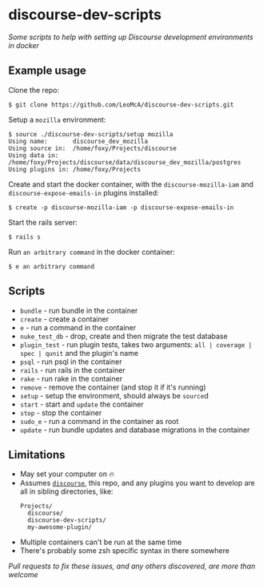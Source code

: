 # discourse-dev-scripts

_Some scripts to help with setting up Discourse development environments in docker_

## Example usage

Clone the repo:

```
$ git clone https://github.com/LeoMcA/discourse-dev-scripts.git
```

Setup a `mozilla` environment:

```
$ source ./discourse-dev-scripts/setup mozilla
Using name:       discourse_dev_mozilla
Using source in:  /home/foxy/Projects/discourse
Using data in:    /home/foxy/Projects/discourse/data/discourse_dev_mozilla/postgres
Using plugins in: /home/foxy/Projects
```

Create and start the docker container, with the `discourse-mozilla-iam` and `discourse-expose-emails-in` plugins installed:

```
$ create -p discourse-mozilla-iam -p discourse-expose-emails-in
```

Start the rails server:

```
$ rails s
```

Run `an arbitrary command` in the docker container:

```
$ e an arbitrary command
```

## Scripts

* `bundle` - run bundle in the container
* `create` - create a container
* `e` - run a command in the container
* `nuke_test_db` - drop, create and then migrate the test database
* `plugin_test` - run plugin tests, takes two arguments: `all | coverage | spec | qunit` and the plugin's name
* `psql` - run psql in the container
* `rails` - run rails in the container
* `rake` - run rake in the container
* `remove` - remove the container (and stop it if it's running)
* `setup` - setup the environment, should always be `source`d
* `start` - start and `update` the container
* `stop` - stop the container
* `sudo_e` - run a command in the container as root
* `update` - run bundle updates and database migrations in the container

## Limitations

* May set your computer on :fire:
* Assumes [`discourse`](https://github.com/discourse/discourse), this repo, and any plugins you want to develop are all in sibling directories, like:
  ```
  Projects/
    discourse/
    discourse-dev-scripts/
    my-awesome-plugin/
  ```
* Multiple containers can't be run at the same time
* There's probably some zsh specific syntax in there somewhere

*Pull requests to fix these issues, and any others discovered, are more than welcome*
